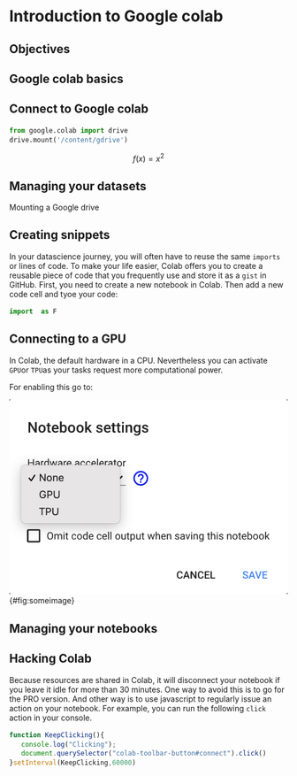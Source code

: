 # Introduction to Google colab

## Objectives


## Google colab basics


## Connect to Google colab

```python
from google.colab import drive
drive.mount('/content/gdrive')
```

$$ f(x) = x^2 $$


## Managing your datasets

Mounting a Google drive

## Creating snippets

In your datascience journey, you will often have to reuse the same `imports` or lines of code. To make your life easier, Colab offers you to create a reusable piece of code that you frequently use and store it as a `gist` in GitHub.
First, you need to create a new notebook in Colab. Then add a new code cell and tyoe your code:
```python
import  as F
```


## Connecting to a GPU

In Colab, the default hardware in a CPU. Nevertheless you can activate `GPU`or `TPU`as your tasks request more computational power. 

For enabling this go to: 

![Some image](img/settings.png){#fig:someimage}

## Managing your notebooks


## Hacking Colab

Because resources are shared in Colab, it will disconnect your notebook if you leave it idle for more than 30 minutes. One way to avoid this is to go for the PRO version. And other way is to use javascript to regularly issue an action on your notebook. For example, you can run the following `click` action in your console.

```javascript
function KeepClicking(){
   console.log("Clicking");
   document.querySelector("colab-toolbar-button#connect").click()
}setInterval(KeepClicking,60000)
```
